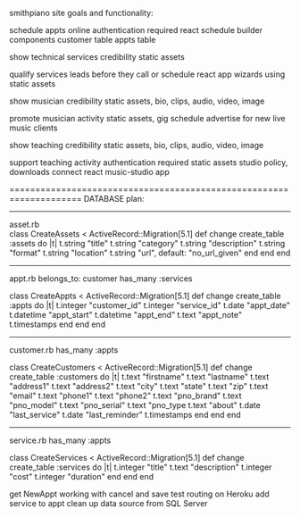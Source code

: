 smithpiano site goals and functionality:

schedule appts online
	authentication required	
	react schedule builder components
	customer table
	appts table
	
show technical services credibility
	static assets

qualify services leads before they call or schedule
	react app wizards using static assets

show musician credibility
	static assets, bio, clips, audio, video, image

promote musician activity
	static assets, gig schedule
	advertise for new live music clients

show teaching credibility
	static assets, bio, clips, audio, video, image

support teaching activity
	authentication required	
	static assets 
	studio policy, downloads
	connect react music-studio app

====================================================================
DATABASE plan: 

--------------------
asset.rb	
class CreateAssets < ActiveRecord::Migration[5.1]
  def change
    create_table :assets do |t|
			t.string "title"
			t.string "category"
			t.string "description"
			t.string "format"
			t.string "location"
			t.string "url", default: "no_url_given"
    end
  end
end

--------------------
appt.rb
belongs_to: customer
has_many :services

class CreateAppts < ActiveRecord::Migration[5.1]
  def change
    create_table :appts do |t|
			t.integer	  "customer_id"
			t.integer	  "service_id"
			t.date			"appt_date"
			t.datetime	"appt_start"
			t.datetime	"appt_end"
			t.text			"appt_note"
      t.timestamps
    end
  end
end

--------------------
customer.rb
has_many :appts

class CreateCustomers < ActiveRecord::Migration[5.1]
  def change
    create_table :customers do |t|
			t.text			"firstname"
			t.text			"lastname"
			t.text			"address1"
			t.text			"address2"
			t.text			"city"
			t.text			"state"
			t.text			"zip"
			t.text			"email"
			t.text			"phone1"
			t.text			"phone2"
			t.text			"pno_brand"
			t.text			"pno_model"
			t.text			"pno_serial"
			t.text			"pno_type
			t.text			"about"
			t.date			"last_service"
			t.date			"last_reminder"
      t.timestamps
    end
  end
end

--------------------
service.rb
has_many :appts

class CreateServices < ActiveRecord::Migration[5.1]
  def change
    create_table :services do |t|
			t.integer		"title"
			t.text			"description"
			t.integer		"cost"
			t.integer		"duration"
    end
  end
end

get NewAppt working with cancel and save
test routing on Heroku
add service to appt
clean up data source from SQL Server

